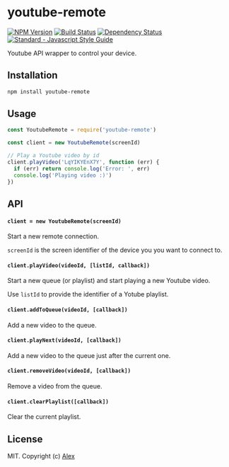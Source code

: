 # youtube-remote

[![NPM Version](https://img.shields.io/npm/v/youtube-remote.svg)](https://www.npmjs.com/package/youtube-remote)
[![Build Status](https://img.shields.io/github/actions/workflow/status/alxhotel/youtube-remote/ci.yml?branch=master)](https://github.com/alxhotel/youtube-remote/actions)
[![Dependency Status](https://img.shields.io/librariesio/release/npm/youtube-remote)](https://libraries.io/npm/youtube-remote)
[![Standard - Javascript Style Guide](https://img.shields.io/badge/code_style-standard-brightgreen.svg)](https://standardjs.com)

Youtube API wrapper to control your device.

## Installation

```sh
npm install youtube-remote
```

## Usage

```js
const YoutubeRemote = require('youtube-remote')

const client = new YoutubeRemote(screenId)

// Play a Youtube video by id
client.playVideo('LqYIKYEnX7Y', function (err) {
  if (err) return console.log('Error: ', err)
  console.log('Playing video :)')
})
```

## API

#### `client = new YoutubeRemote(screenId)`

Start a new remote connection.

`screenId` is the screen identifier of the device you you want to connect to.

#### `client.playVideo(videoId, [listId, callback])`

Start a new queue (or playlist) and start playing a new Youtube video.

Use `listId` to provide the identifier of a Yotube playlist.

#### `client.addToQueue(videoId, [callback])`

Add a new video to the queue.

#### `client.playNext(videoId, [callback])`

Add a new video to the queue just after the current one.

#### `client.removeVideo(videoId, [callback])`

Remove a video from the queue.

#### `client.clearPlaylist([callback])`

Clear the current playlist.

## License

MIT. Copyright (c) [Alex](https://github.com/alxhotel)
